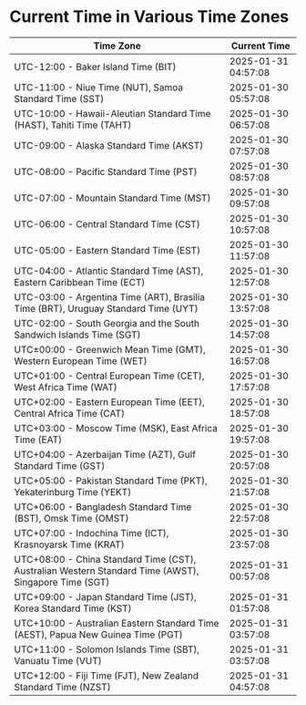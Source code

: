 # Current Time in Various Time Zones

| Time Zone | Current Time |
|-----------|--------------|
| UTC-12:00 - Baker Island Time (BIT) | 2025-01-31 04:57:08 |
| UTC-11:00 - Niue Time (NUT), Samoa Standard Time (SST) | 2025-01-30 05:57:08 |
| UTC-10:00 - Hawaii-Aleutian Standard Time (HAST), Tahiti Time (TAHT) | 2025-01-30 06:57:08 |
| UTC-09:00 - Alaska Standard Time (AKST) | 2025-01-30 07:57:08 |
| UTC-08:00 - Pacific Standard Time (PST) | 2025-01-30 08:57:08 |
| UTC-07:00 - Mountain Standard Time (MST) | 2025-01-30 09:57:08 |
| UTC-06:00 - Central Standard Time (CST) | 2025-01-30 10:57:08 |
| UTC-05:00 - Eastern Standard Time (EST) | 2025-01-30 11:57:08 |
| UTC-04:00 - Atlantic Standard Time (AST), Eastern Caribbean Time (ECT) | 2025-01-30 12:57:08 |
| UTC-03:00 - Argentina Time (ART), Brasília Time (BRT), Uruguay Standard Time (UYT) | 2025-01-30 13:57:08 |
| UTC-02:00 - South Georgia and the South Sandwich Islands Time (SGT) | 2025-01-30 14:57:08 |
| UTC±00:00 - Greenwich Mean Time (GMT), Western European Time (WET) | 2025-01-30 16:57:08 |
| UTC+01:00 - Central European Time (CET), West Africa Time (WAT) | 2025-01-30 17:57:08 |
| UTC+02:00 - Eastern European Time (EET), Central Africa Time (CAT) | 2025-01-30 18:57:08 |
| UTC+03:00 - Moscow Time (MSK), East Africa Time (EAT) | 2025-01-30 19:57:08 |
| UTC+04:00 - Azerbaijan Time (AZT), Gulf Standard Time (GST) | 2025-01-30 20:57:08 |
| UTC+05:00 - Pakistan Standard Time (PKT), Yekaterinburg Time (YEKT) | 2025-01-30 21:57:08 |
| UTC+06:00 - Bangladesh Standard Time (BST), Omsk Time (OMST) | 2025-01-30 22:57:08 |
| UTC+07:00 - Indochina Time (ICT), Krasnoyarsk Time (KRAT) | 2025-01-30 23:57:08 |
| UTC+08:00 - China Standard Time (CST), Australian Western Standard Time (AWST), Singapore Time (SGT) | 2025-01-31 00:57:08 |
| UTC+09:00 - Japan Standard Time (JST), Korea Standard Time (KST) | 2025-01-31 01:57:08 |
| UTC+10:00 - Australian Eastern Standard Time (AEST), Papua New Guinea Time (PGT) | 2025-01-31 03:57:08 |
| UTC+11:00 - Solomon Islands Time (SBT), Vanuatu Time (VUT) | 2025-01-31 03:57:08 |
| UTC+12:00 - Fiji Time (FJT), New Zealand Standard Time (NZST) | 2025-01-31 04:57:08 |
